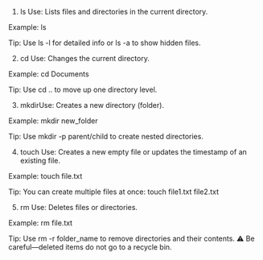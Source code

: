 1. ls
Use: Lists files and directories in the current directory.

Example: ls

Tip: Use ls -l for detailed info or ls -a to show hidden files.

2. cd
Use: Changes the current directory.

Example: cd Documents

Tip: Use cd .. to move up one directory level.

3. mkdirUse: Creates a new directory (folder).

Example: mkdir new_folder

Tip: Use mkdir -p parent/child to create nested directories.

4. touch
Use: Creates a new empty file or updates the timestamp of an existing file.

Example: touch file.txt

Tip: You can create multiple files at once: touch file1.txt file2.txt

5. rm
Use: Deletes files or directories.

Example: rm file.txt

Tip: Use rm -r folder_name to remove directories and their contents.
⚠️ Be careful—deleted items do not go to a recycle bin.

